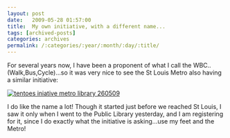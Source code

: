 ```yaml
---
layout: post
date:	2009-05-28 01:57:00
title:  My own initiative, with a different name...
tags: [archived-posts]
categories: archives
permalink: /:categories/:year/:month/:day/:title/
---
```

For several years now, I have been a proponent of what I call the WBC..(Walk,Bus,Cycle)...so it was very nice to see the St Louis Metro also having a similar initiative:


<a href="http://s562.photobucket.com/albums/ss67/pugaippadam/?action=view&current=IMG_0962.jpg" target="_blank"><img src="http://i562.photobucket.com/albums/ss67/pugaippadam/IMG_0962.jpg" border="0" alt="tentoes iniative metro library 260509"></a>


I do like the name a lot! Though it started just before we reached St Louis, I saw it only when I went to the Public Library yesterday, and I am registering for it, since I do exactly what the initiative is asking...use my feet and the Metro!

